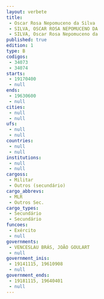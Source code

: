 ```yaml
---
layout: verbete
title:
 - Oscar Rosa Nepomuceno da Silva
 - SILVA, OSCAR ROSA NEPOMUCENO DA
 - SILVA, Oscar Rosa Nepomuceno da
published: true
edition: 1  
type: B
codigos: 
 - 34073
 - 34074
starts: 
 - 19170400
 - null 
ends: 
 - 19630600
 - null 
cities: 
 - null 
 - null 
ufs: 
 - null 
 - null 
countries: 
 - null 
 - null 
institutions: 
 - null 
 - null 
cargoss: 
 - Militar
 - Outros (secundário)
cargo_abbrevs: 
 - MLR
 - Outros Sec.
cargo_types: 
 - Secundário
 - Secundário
funcoes: 
 - Exército
 - null 
governments: 
 - VENCESLAU BRÁS, JOÃO GOULART
 - null 
government_inis: 
 - 19141115, 19610908
 - null 
government_ends: 
 - 19181115, 19640401
 - null 
---
```


